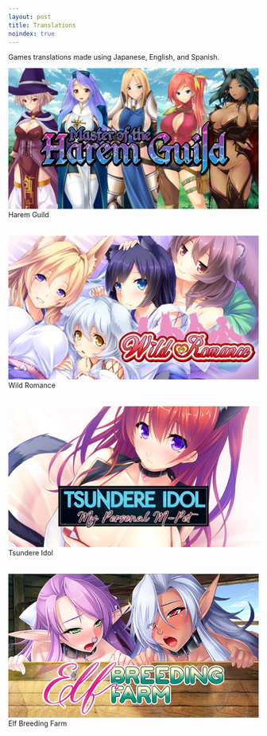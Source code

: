 ```yaml
---
layout: post
title: Translations
noindex: true
---
```

<p>Games translations made using Japanese, English, and Spanish.</p>

<div class="image-container image-container-num4">
  <div class="image image-num4">
    <a href="/about">
      <img src="/assets/img/haremguild-portrait.jpg" />
    </a>
  </div>
  <div class="caption caption-num4">
    Harem Guild
  </div>
  <br class="break">
</div><br class="break">

<div class="image-container image-container-num4">
  <div class="image image-num4">
    <img src="/assets/img/wildromance-portrait.jpg" />
  </div>
  <div class="caption caption-num4">
    Wild Romance
  </div>
  <br class="break">
</div><br class="break">

<div class="image-container image-container-num4">
  <div class="image image-num4">
    <img src="/assets/img/tsundereidol-portrait.png" />
  </div>
  <div class="caption caption-num4">
    Tsundere Idol
  </div>
  <br class="break">
</div><br class="break">

<div class="image-container image-container-num4">
  <div class="image image-num4">
    <img src="/assets/img/elfbreedingfarm-portrait.jpg" />
  </div>
  <div class="caption caption-num4">
    Elf Breeding Farm
  </div>
  <br class="break">
</div><br class="break">